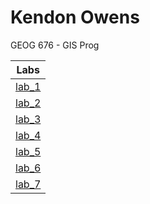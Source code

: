 # Kendon Owens
GEOG 676 - GIS Prog

|Labs    |
|:------:|
|[lab_1](labs/week01/README.md)|
|[lab_2](labs/week02/README.md)|
|[lab_3](labs/week03/README.md)|
|[lab_4](labs/week04/README.md)|
|[lab_5](labs/week05/README.md)|
|[lab_6](labs/week06/README.md)|
|[lab_7](labs/week07/README.md)|